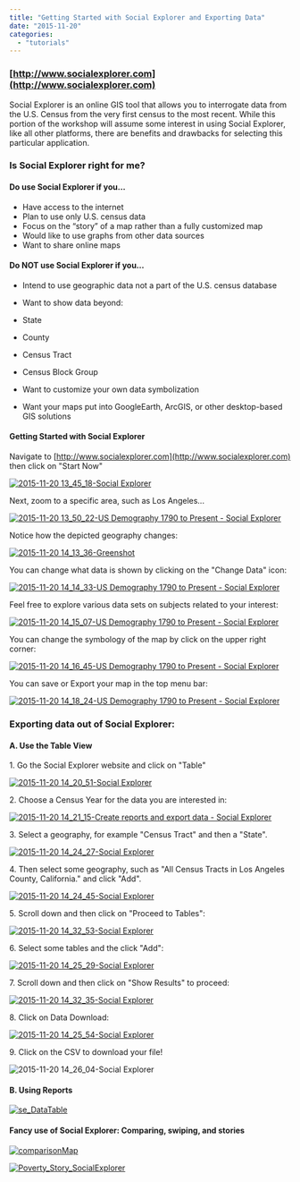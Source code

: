 ```yaml
---
title: "Getting Started with Social Explorer and Exporting Data"
date: "2015-11-20"
categories: 
  - "tutorials"
---
```


### [http://www.socialexplorer.com](http://www.socialexplorer.com)

Social Explorer is an online GIS tool that allows you to interrogate data from the U.S. Census from the very first census to the most recent. While this portion of the workshop will assume some interest in using Social Explorer, like all other platforms, there are benefits and drawbacks for selecting this particular application.

### Is Social Explorer right for me?

#### Do use Social Explorer if you…

- Have access to the internet
- Plan to use only U.S. census data
- Focus on the “story” of a map rather than a fully customized map
- Would like to use graphs from other data sources
- Want to share online maps

#### Do NOT use Social Explorer if you…

- Intend to use geographic data not a part of the U.S. census database
- Want to show data beyond:

- State
- County
- Census Tract
- Census Block Group

- Want to customize your own data symbolization
- Want your maps put into GoogleEarth, ArcGIS, or other desktop-based GIS solutions

#### Getting Started with Social Explorer

Navigate to [http://www.socialexplorer.com](http://www.socialexplorer.com) then click on "Start Now"

[![2015-11-20 13_45_18-Social Explorer](images/2015-11-20-13_45_18-Social-Explorer-744x314.png)](http://sandbox.idre.ucla.edu/sandbox/wp-content/uploads/2015/11/2015-11-20-13_45_18-Social-Explorer.png)

Next, zoom to a specific area, such as Los Angeles...

[![2015-11-20 13_50_22-US Demography 1790 to Present - Social Explorer](images/2015-11-20-13_50_22-US-Demography-1790-to-Present-Social-Explorer-744x346.png)](http://sandbox.idre.ucla.edu/sandbox/wp-content/uploads/2015/11/2015-11-20-13_50_22-US-Demography-1790-to-Present-Social-Explorer.png)

Notice how the depicted geography changes:

[![2015-11-20 14_13_36-Greenshot](images/2015-11-20-14_13_36-Greenshot-744x346.png)](http://sandbox.idre.ucla.edu/sandbox/wp-content/uploads/2015/11/2015-11-20-14_13_36-Greenshot.png)

You can change what data is shown by clicking on the "Change Data" icon:

[![2015-11-20 14_14_33-US Demography 1790 to Present - Social Explorer](images/2015-11-20-14_14_33-US-Demography-1790-to-Present-Social-Explorer-744x346.png)](http://sandbox.idre.ucla.edu/sandbox/wp-content/uploads/2015/11/2015-11-20-14_14_33-US-Demography-1790-to-Present-Social-Explorer.png)

Feel free to explore various data sets on subjects related to your interest:

[![2015-11-20 14_15_07-US Demography 1790 to Present - Social Explorer](images/2015-11-20-14_15_07-US-Demography-1790-to-Present-Social-Explorer-744x346.png)](http://sandbox.idre.ucla.edu/sandbox/wp-content/uploads/2015/11/2015-11-20-14_15_07-US-Demography-1790-to-Present-Social-Explorer.png)

You can change the symbology of the map by click on the upper right corner:

[![2015-11-20 14_16_45-US Demography 1790 to Present - Social Explorer](images/2015-11-20-14_16_45-US-Demography-1790-to-Present-Social-Explorer-744x346.png)](http://sandbox.idre.ucla.edu/sandbox/wp-content/uploads/2015/11/2015-11-20-14_16_45-US-Demography-1790-to-Present-Social-Explorer.png)

You can save or Export your map in the top menu bar:

[![2015-11-20 14_18_24-US Demography 1790 to Present - Social Explorer](images/2015-11-20-14_18_24-US-Demography-1790-to-Present-Social-Explorer-744x362.png)](http://sandbox.idre.ucla.edu/sandbox/wp-content/uploads/2015/11/2015-11-20-14_18_24-US-Demography-1790-to-Present-Social-Explorer.png)

### Exporting data out of Social Explorer:

#### A. Use the Table View

1\. Go the Social Explorer website and click on "Table"

[![2015-11-20 14_20_51-Social Explorer](images/2015-11-20-14_20_51-Social-Explorer-744x362.png)](http://sandbox.idre.ucla.edu/sandbox/wp-content/uploads/2015/11/2015-11-20-14_20_51-Social-Explorer.png)

2\. Choose a Census Year for the data you are interested in:

[![2015-11-20 14_21_15-Create reports and export data - Social Explorer](images/2015-11-20-14_21_15-Create-reports-and-export-data-Social-Explorer-744x362.png)](http://sandbox.idre.ucla.edu/sandbox/wp-content/uploads/2015/11/2015-11-20-14_21_15-Create-reports-and-export-data-Social-Explorer.png)

3\. Select a geography, for example "Census Tract" and then a "State".

[![2015-11-20 14_24_27-Social Explorer](images/2015-11-20-14_24_27-Social-Explorer-744x362.png)](http://sandbox.idre.ucla.edu/sandbox/wp-content/uploads/2015/11/2015-11-20-14_24_27-Social-Explorer.png)

4\. Then select some geography, such as "All Census Tracts in Los Angeles County, California." and click "Add".

[![2015-11-20 14_24_45-Social Explorer](images/2015-11-20-14_24_45-Social-Explorer-744x362.png)](http://sandbox.idre.ucla.edu/sandbox/wp-content/uploads/2015/11/2015-11-20-14_24_45-Social-Explorer.png)

5\. Scroll down and then click on "Proceed to Tables":

[![2015-11-20 14_32_53-Social Explorer](images/2015-11-20-14_32_53-Social-Explorer-744x362.png)](http://sandbox.idre.ucla.edu/sandbox/wp-content/uploads/2015/11/2015-11-20-14_32_53-Social-Explorer.png)

6\. Select some tables and the click "Add":

[![2015-11-20 14_25_29-Social Explorer](images/2015-11-20-14_25_29-Social-Explorer-744x362.png)](http://sandbox.idre.ucla.edu/sandbox/wp-content/uploads/2015/11/2015-11-20-14_25_29-Social-Explorer.png)

7\. Scroll down and then click on "Show Results" to proceed:

[![2015-11-20 14_32_35-Social Explorer](images/2015-11-20-14_32_35-Social-Explorer-744x362.png)](http://sandbox.idre.ucla.edu/sandbox/wp-content/uploads/2015/11/2015-11-20-14_32_35-Social-Explorer.png)

8\. Click on Data Download:

[![2015-11-20 14_25_54-Social Explorer](images/2015-11-20-14_25_54-Social-Explorer-744x362.png)](http://sandbox.idre.ucla.edu/sandbox/wp-content/uploads/2015/11/2015-11-20-14_25_54-Social-Explorer.png)

9\. Click on the CSV to download your file!

![2015-11-20 14_26_04-Social Explorer](images/2015-11-20-14_26_04-Social-Explorer-744x362.png)

#### B. Using Reports

[![se_DataTable](images/se_DataTable.png)](http://www.socialexplorer.com/tables/ACS2013_5yr/R10930921)

#### Fancy use of Social Explorer: Comparing, swiping, and stories

[![comparisonMap](images/comparisonMap.png)](http://www.socialexplorer.com/d6d7183365/view)

[![Poverty_Story_SocialExplorer](images/Poverty_Story_SocialExplorer.png)](http://www.socialexplorer.com/0a440cebff/view)

